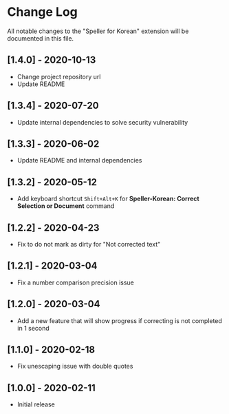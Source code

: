 # Change Log
All notable changes to the "Speller for Korean" extension will be documented in this file.

## [1.4.0] - 2020-10-13
- Change project repository url
- Update README

## [1.3.4] - 2020-07-20
- Update internal dependencies to solve security vulnerability

## [1.3.3] - 2020-06-02
- Update README and internal dependencies

## [1.3.2] - 2020-05-12
- Add keyboard shortcut `Shift+Alt+K` for **Speller-Korean: Correct Selection or Document** command

## [1.2.2] - 2020-04-23
- Fix to do not mark as dirty for "Not corrected text"

## [1.2.1] - 2020-03-04
- Fix a number comparison precision issue

## [1.2.0] - 2020-03-04
- Add a new feature that will show progress if correcting is not completed in 1 second

## [1.1.0] - 2020-02-18
- Fix unescaping issue with double quotes

## [1.0.0] - 2020-02-11
- Initial release
